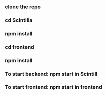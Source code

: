  ### clone the repo
 ### cd Scintilla
 ### npm install
 ### cd frontend
 ### npm install

### To start backend: npm start in Scintill
### To start frontend: npm start in frontend
